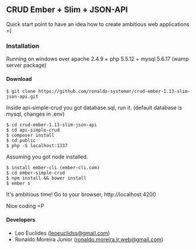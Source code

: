 ## CRUD Ember + Slim + JSON-API

Quick start point to have an idea how to create ambitious web applications =)

### Installation

Running on windows over apache 2.4.9 + php 5.5.12 + mysql 5.6.17 (wamp server package)

#### Download

```
$ git clone https://github.com/ronaldo-systemar/crud-ember-1.13-slim-json-api.git
```

Inside api-simple-crud you got database.sql, run it. (default database is mysql, changes in .env)

```
$ cd crud-ember-1.13-slim-json-api
$ cd api-simple-crud
$ composer install
$ cd public
$ php -S localhost:1337
```

Assuming you got node installed.

```
$ install ember-cli (ember-cli.com)
$ cd ember-simple-crud
$ npm install && bower install
$ ember s
```

It's ambitious time! Go to your browser, http://localhost:4200

Nice coding =P

#### Developers
* Leo Euclides (leoeuclidss@gmail.com)
* Ronaldo Moreira Junior (ronaldo.moreira.jr.web@gmail.com)